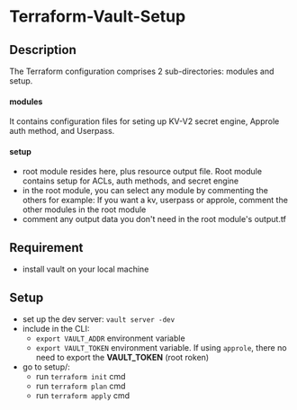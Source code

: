 # Terraform-Vault-Setup

## Description
The Terraform configuration comprises 2 sub-directories: modules and setup.

#### modules
It contains configuration files for seting up KV-V2 secret engine, Approle auth method, and Userpass. 

#### setup
- root module resides here, plus resource output file. Root module contains setup for ACLs, auth methods, and secret engine
- in the root module, you can select any module by commenting the others for example: If you want a kv, userpass or approle, comment the other modules in the root module
- comment any output data you don't need in the root module's output.tf

## Requirement
- install vault on your local machine

## Setup
- set up the dev server: `vault server -dev`
- include in the CLI:
    - `export VAULT_ADDR` environment variable
    - `export VAULT_TOKEN` environment variable. If using `approle`, there no need to export the **VAULT_TOKEN** (root roken)
- go to setup/:
    - run `terraform init` cmd
    - run `terraform plan` cmd
    - run `terraform apply` cmd